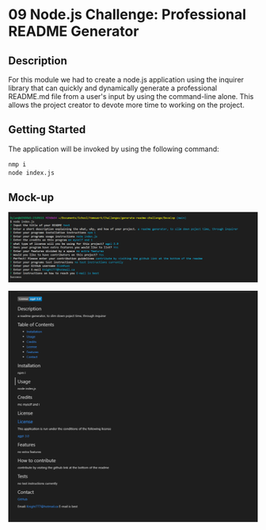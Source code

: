 # 09 Node.js Challenge: Professional README Generator

## Description

For this module we had to create a node.js application using the inquirer library that can quickly and dynamically generate a professional README.md file from a user's input by using the command-line alone. This allows the project creator to devote more time to working on the project. 

## Getting Started
The application will be invoked by using the following command:

```bash
nmp i
node index.js
```

## Mock-up
![Mock-Up](./Develop/utils/Photos%20and%20Videos/Screenshot%202022-06-09%20215200.png)

![Mock-up ReadMe](./Develop/utils/Photos%20and%20Videos/generatedReadMe.png)


